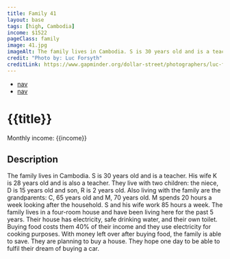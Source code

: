 ```yaml
---
title: Family 41
layout: base
tags: [high, Cambodia]
income: $1522
pageClass: family
image: 41.jpg
imageAlt: The family lives in Cambodia. S is 30 years old and is a teacher. His wife K is 28 years old and is also a teacher. 
credit: "Photo by: Luc Forsyth"
creditLink: https://www.gapminder.org/dollar-street/photographers/luc-forsyth?
---
```

<div class="navbar">
    <ul>
        <li><a href="#">nav</a></li>
        <li><a href="#">nav</a></li>
    </ul>
</div>

# {{title}}
Monthly income: {{income}}
## Description
The family lives in Cambodia. S is 30 years old and is a teacher. His wife K is 28 years old and is also a teacher. They live with two children: the niece, D is 15 years old and son, R is 2 years old. Also living with the family are the grandparents: C, 65 years old and M, 70 years old. M spends 20 hours a week looking after the household. S and his wife work 85 hours a week. The family lives in a four-room house and have been living here for the past 5 years. Their house has electricity, safe drinking water, and their own toilet. Buying food costs them 40% of their income and they use electricity for cooking purposes. With money left over after buying food, the family is able to save. They are planning to buy a house. They hope one day to be able to fulfil their dream of buying a car.